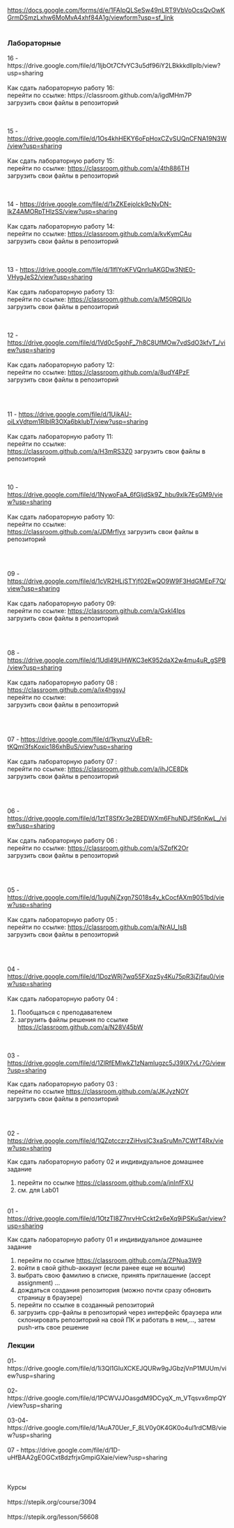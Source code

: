 
https://docs.google.com/forms/d/e/1FAIpQLSeSw49nLRT9VbVoOcsQvOwKGrmDSmzLxhw6MoMvA4xhf84A1g/viewform?usp=sf_link</br></br>


<h3>Лабораторные</h3>
16 -  https://drive.google.com/file/d/1ljbOt7CfvYC3u5df96iY2LBkkkdllpIb/view?usp=sharing </br></br>
Как сдать лабораторную работу 16: </br>
перейти по ссылке: https://classroom.github.com/a/igdMHm7P <br> 
   загрузить свои файлы в репозиторий
   
</br></br>
15 - https://drive.google.com/file/d/1Os4khHEKY6oFpHoxCZvSUQnCFNA19N3W/view?usp=sharing </br></br>
Как сдать лабораторную работу 15:  </br>
перейти по ссылке: https://classroom.github.com/a/4th886TH <br> 
   загрузить свои файлы в репозиторий
   
</br></br>
14 - https://drive.google.com/file/d/1xZKEejolck9cNvDN-IkZ4AMORpTHlzSS/view?usp=sharing </br></br>
Как сдать лабораторную работу 14:  </br>
перейти по ссылке: https://classroom.github.com/a/kvKymCAu <br> 
   загрузить свои файлы в репозиторий
   
</br></br>
13 - https://drive.google.com/file/d/1IfIYoKFVQnrIuAKGDw3NtE0-VHygJeS2/view?usp=sharing </br></br>
Как сдать лабораторную работу 13: </br>
перейти по ссылке: https://classroom.github.com/a/M50RQIUo <br> 
   загрузить свои файлы в репозиторий
   
</br></br>
12 - https://drive.google.com/file/d/1Vd0c5gohF_7h8C8UfMOw7vdSdO3kfvT_/view?usp=sharing</br></br>
Как сдать лабораторную работу 12: </br>
перейти по ссылке: https://classroom.github.com/a/8udY4PzF <br> 
   загрузить свои файлы в репозиторий
   
</br></br>

11 - https://drive.google.com/file/d/1UjkAU-oiLxVdtpm1RIbIR3OXa6bklubT/view?usp=sharing</br></br>
Как сдать лабораторную работу 11: </br>
перейти по ссылке:  <br> https://classroom.github.com/a/H3mRS3Z0
   загрузить свои файлы в репозиторий
   
</br></br>
10 - https://drive.google.com/file/d/1NywoFaA_6fGljdSk9Z_hbu9xlk7EsGM9/view?usp=sharing</br></br>
Как сдать лабораторную работу 10: </br>
перейти по ссылке:  <br> https://classroom.github.com/a/JDMrfIyx 
   загрузить свои файлы в репозиторий
   
</br></br>

09 - https://drive.google.com/file/d/1cVR2HLjSTYjf02EwQO9W9F3HdGMEpF7Q/view?usp=sharing</br></br>
Как сдать лабораторную работу 09: </br>
перейти по ссылке:  https://classroom.github.com/a/Gxkl4Ips<br> 
   загрузить свои файлы в репозиторий
   
</br></br>

08 - https://drive.google.com/file/d/1Udl49UHWKC3eK952daX2w4mu4uR_gSPB/view?usp=sharing</br></br>
Как сдать лабораторную работу 08 : https://classroom.github.com/a/ix4hgsyJ</br>
перейти по ссылке: <br> 
   загрузить свои файлы в репозиторий
   
</br></br>

07 - https://drive.google.com/file/d/1kynuzVuEbR-tKQml3fsKoxic186xhBuS/view?usp=sharing </br></br>
Как сдать лабораторную работу 07 :</br>
перейти по ссылке: 
   https://classroom.github.com/a/ihJCE8Dk<br> 
   загрузить свои файлы в репозиторий
   
</br></br>



06 - https://drive.google.com/file/d/1ztT8SfXr3e2BEDWXm6FhuNDJfS6nKwL_/view?usp=sharing </br></br>
Как сдать лабораторную работу 06 :</br>
перейти по ссылке: https://classroom.github.com/a/SZpfK2Or  <br> 
   загрузить свои файлы в репозиторий
   
</br></br>


05 - https://drive.google.com/file/d/1uguNjZxgn7S018s4y_kCocfAXm9051bd/view?usp=sharing</br></br>
Как сдать лабораторную работу 05 :</br>
перейти по ссылке: https://classroom.github.com/a/NrAU_IsB <br> 
   загрузить свои файлы в репозиторий
   
</br></br>


04 - https://drive.google.com/file/d/1DozWRj7wq55FXqzSy4Ku75pR3jZjfau0/view?usp=sharing</br></br>
Как сдать лабораторную работу 04 :</br>
1) Пообщаться с преподавателем</br>
2) загрузить файлы решения по ссылке https://classroom.github.com/a/N28V45bW</br>

</br></br>
03 - https://drive.google.com/file/d/1ZlRfEMlwkZ1zNamlugzc5J39IX7vLr7G/view?usp=sharing

Как сдать лабораторную работу 03 :</br>
   перейти по ссылке https://classroom.github.com/a/JKJyzNOY</br>
   загрузить свои файлы в репозиторий

</br></br>

02 - https://drive.google.com/file/d/1QZptcczrzZiHvsIC3xaSruMn7CWfT4Rx/view?usp=sharing

Как сдать лабораторную работу 02 и индивидуальное домашнее задание
1) перейти по ссылке https://classroom.github.com/a/jnInfFXU 
2) см. для Lab01
</br></br>


01 - https://drive.google.com/file/d/1OtzTI8Z7nrvHrCckt2x6eXq9iPSKuSar/view?usp=sharing 

Как сдать лабораторную работу 01 и индивидуальное домашнее задание
1) перейти по ссылке https://classroom.github.com/a/ZPNua3W9
2) войти в свой github-аккаунт (если ранее еще не вошли)
3) выбрать свою фамилию в списке, принять приглашение (accept assignment) ...
4) дождаться создания репозитория (можно почти сразу обновить страницу в браузере)
5) перейти по ссылке в созданный репозиторий
6) загрузить cpp-файлы в репозиторий через интерфейс браузера
    или склонировать репозиторий на свой ПК и работать в нем,..., затем push-ить свое решение
   

<h3>Лекции</h3>
01- https://drive.google.com/file/d/1i3Ql1GIuXCKEJQURw9gJGbzjVnP1MUUm/view?usp=sharing </br></br>
02- https://drive.google.com/file/d/1PCWVJJOasgdM9DCyqX_m_VTqsvx6mpQY/view?usp=sharing </br></br>
03-04- https://drive.google.com/file/d/1AuA70Uer_F_8LV0y0K4GK0o4ul1rdCMB/view?usp=sharing</br></br>
07 -  https://drive.google.com/file/d/1D-uHfBAA2gEOGCxt8dzfrjxGmpiGXaie/view?usp=sharing</br></br>
</br></br>
Курсы </br></br>
https://stepik.org/course/3094</br></br>
https://stepik.org/lesson/56608</br></br>



